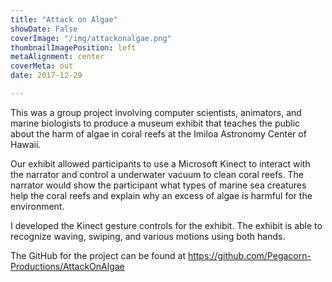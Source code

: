 ```yaml
---
title: "Attack on Algae"
showDate: False
coverImage: "/img/attackonalgae.png"
thumbnailImagePosition: left
metaAlignment: center
coverMeta: out
date: 2017-12-29

---
```

This was a group project involving computer scientists, animators, and marine biologists to produce a museum exhibit that teaches the public about the harm of algae in coral reefs at the Imiloa Astronomy Center of Hawaii.
<!--more-->

Our exhibit allowed participants to use a Microsoft Kinect to interact with the narrator and control a underwater vacuum to clean coral reefs. The narrator would show the participant what types of marine sea creatures help the coral reefs and explain why an excess of algae is harmful for the environment.

I developed the Kinect gesture controls for the exhibit. The exhibit is able to recognize waving, swiping, and various motions using both hands.

The GitHub for the project can be found at https://github.com/Pegacorn-Productions/AttackOnAlgae